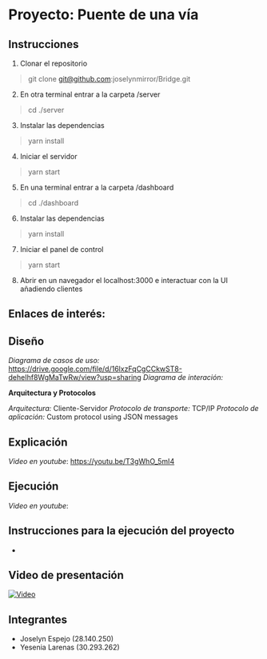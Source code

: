 # Proyecto: Puente de una vía

## Instrucciones

1. Clonar el repositorio
> git clone git@github.com:joselynmirror/Bridge.git
2. En otra terminal entrar a la carpeta /server
> cd ./server
3. Instalar las dependencias
> yarn install
4. Iniciar el servidor
> yarn start
5. En una terminal entrar a la carpeta /dashboard
> cd ./dashboard
6. Instalar las dependencias
> yarn install
7. Iniciar el panel de control
> yarn start
8. Abrir en un navegador el localhost:3000 e interactuar con la UI añadiendo clientes

## Enlaces de interés:

## Diseño

*Diagrama de casos de uso:* https://drive.google.com/file/d/16lxzFqCgCCkwST8-deheIhf8WgMaTwRw/view?usp=sharing
*Diagrama de interación:*

**Arquitectura y Protocolos**

*Arquitectura:* Cliente-Servidor
*Protocolo de transporte:* TCP/IP
*Protocolo de aplicación:* Custom protocol using JSON messages

## Explicación 

*Video en youtube*: https://youtu.be/T3gWhO_5mI4

## Ejecución

*Video en youtube*: 

## Instrucciones para la ejecución del proyecto

-

## Video de presentación

[![Video](https://img.youtube.com/vi/YOUTUBE_VIDEO_ID_HERE/0.jpg)](https://www.youtube.com/watch?v=SVRLi5T7MXw)

## Integrantes

- Joselyn Espejo (28.140.250)
- Yesenia Larenas (30.293.262)
